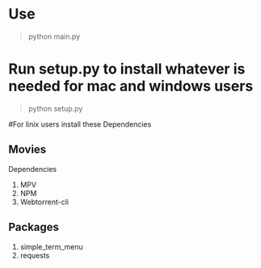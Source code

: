 # Use
>python main.py


# Run setup.py to install whatever is needed for mac and windows users
>python setup.py

#For linix users install these Dependencies

## Movies
Dependencies
1. MPV
2. NPM
3. Webtorrent-cli


## Packages
1. simple_term_menu
2. requests 
